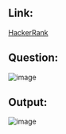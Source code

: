 ## Link:
[HackerRank](https://www.hackerrank.com/challenges/weather-observation-station-14/problem?isFullScreen=true)

## Question:
![image](https://github.com/user-attachments/assets/6e89d2b7-67f2-4455-bc93-5f013fffa25e)

## Output:
![image](https://github.com/user-attachments/assets/974c71f3-bd8d-4afd-9225-df6224edf317)
